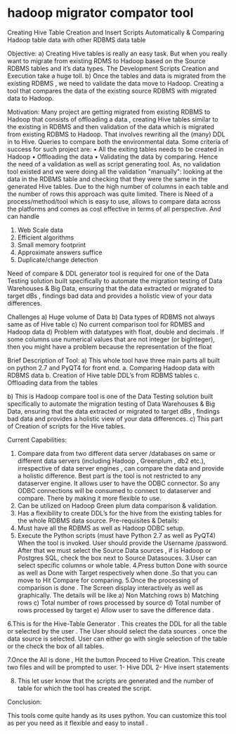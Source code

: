 # hadoop migrator compator tool

Creating Hive Table Creation and Insert Scripts Automatically & Comparing Hadoop table data with other RDBMS data table


Objective:
a) Creating Hive tables is really an easy task. But when you really want to migrate from existing RDMS to Hadoop based on the Source RDBMS tables and it’s data types. The Development Scripts Creation and Execution take a huge toll. 
b) Once the tables and data is migrated from the existing RDBMS , we need to validate the data move to Hadoop. Creating a tool that compares the data of the existing source RDBMS with migrated data to Hadoop.

Motivation:
Many project are getting migrated from existing RDBMS to  Hadoop that consists of offloading a data , creating Hive tables similar to the existing in RDBMS and then validation of the data which is migrated from existing RDBMS to Hadoop. 
That involves rewriting all the (many) DDL in to Hive. Queries to compare both the environmental data.
Some criteria of success for such project are:
•	All the exiting tables needs to be created in Hadoop
•	Offloading the data 
•	Validating the data by comparing.
Hence the need of a validation as well as script generating tool.
As, no validation tool existed and we were doing all the validation "manually": looking at the data in the RDBMS table and checking that they were the same in the generated Hive tables. Due to the high number of columns in each table and the number of rows this approach was quite limited.
There is Need of a process/method/tool which is easy to use, allows to compare data across the platforms and comes as cost effective in terms of all perspective. And can handle  
1.	Web Scale data
2.	Efficient algorithms
3.	Small memory footprint
4.	Approximate answers  suffice
5.	Duplicate/change detection 

Need of compare & DDL generator tool is required for one of the Data Testing solution built specifically to automate the migration testing of Data Warehouses & Big Data, ensuring that the data extracted or migrated to target dBs , findings bad data and provides a holistic view of your data differences.

Challenges
a)	Huge volume of Data 
b)	Data types of RDBMS not always same as of Hive table
c)	No current comparison tool for RDMBS and Hadoop data
d)	Problem with datatypes with float, double and decimals . If some columns use numerical values that are not integer (or bigInteger), then you might have a problem because the representation of the float

Brief Description of Tool:
a)	This whole tool have three main parts all built on python 2.7 and PyQT4 for front end.
a.	Comparing Hadoop data with RDBMS data
b.	Creation of Hive table DDL’s from RDBMS tables
c.	Offloading data from the tables
 
b)	This is Hadoop compare tool is one of the Data Testing solution built specifically to automate the migration testing of Data Warehouses & Big Data, ensuring that the data extracted or migrated to target dBs , findings bad data and provides a holistic view of your data differences.
c)	This part of Creation of scripts for the Hive tables.

Current Capabilities:
1. Compare data from two different data server /databases on same or different data servers (including Hadoop , Greenplum , db2 etc.), irrespective of data server engines , can compare the data and  provide a holistic  difference.  Best part is the tool is not restricted to any dataserver engine. It allows user to have the ODBC connector. So any ODBC connections will be consumed to connect to    dataserver and compare. There by making it more flexible to use.
2. Can be utilized on Hadoop Green plum data comparison & validation.
3. Has a flexibility to create DDL’s for the hive from the existing tables for the whole RDBMS data source.
Pre-requisites & Details:
1.	Must have all the RDBMS as well as Hadoop ODBC setup. 
2.	Execute the Python scripts (must have Python 2.7 as well as PyQT4)
When the tool is invoked. User should provide the Username /password. After that we must select the Source Data sources , if is Hadoop or Postgres SQL, check the box next to Source Datasouces.
3.User can select specific columns or whole table.
4.Press button Done with source as well as Done with Target respectively when done .So that you can move to Hit Compare for comparing.
5.Once the processing of comparison is done . The Screen display interactively as well as graphically. The details will be like 
a)	Non Matching rows
b)	Matching rows
c)	Total number of rows processed by source 
d)	Total number of rows processed by target 
e)	Allow user to save the difference data .

6.This is for the Hive-Table Generator . This creates the DDL for all the table or selected by the user . The User should select the data sources . once the data source is selected. User can either go with single selection of the table or the check the box of all tables.

7.Once the All is done , Hit the button Proceed to Hive Creation. This create two files and will be prompted to user. 
1-	Hive DDL 
2-	Hive insert statements

8. This let user know that the scripts are generated and the number of table for which the tool has created the script.

Conclusion:

This tools come quite handy as its uses python. You can customize this tool as per you need as it flexible and easy to install . 

